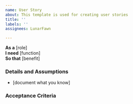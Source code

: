 ```yaml
---
name: User Story
about: This template is used for creating user stories
title: ''
labels: ''
assignees: LunarFawn

---
```


**As a** [role]  
 **I need** [function]  
 **So that** [benefit]  
   
 ### Details and Assumptions
 * [document what you know]
   
 ### Acceptance Criteria
